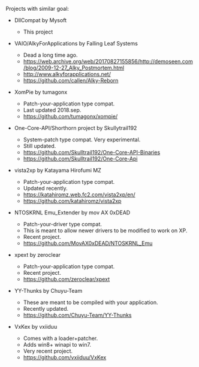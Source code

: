 Projects with similar goal:

* DllCompat by Mysoft
  * This project

* VAIO/AlkyForApplications by Falling Leaf Systems
  * Dead a long time ago.
  * https://web.archive.org/web/20170827155856/http://demoseen.com/blog/2009-12-27_Alky_Postmortem.html
  * http://www.alkyforapplications.net/
  * https://github.com/callen/Alky-Reborn

* XomPie by tumagonx
  * Patch-your-application type compat.
  * Last updated 2018.sep.
  * https://github.com/tumagonx/xompie/

* One-Core-API/Shorthorn project by Skullytrail192
  * System-patch type compat. Very experimental.
  * Still updated. 
  * https://github.com/Skulltrail192/One-Core-API-Binaries
  * https://github.com/Skulltrail192/One-Core-Api

* vista2xp by Katayama Hirofumi MZ
  * Patch-your-application type compat.
  * Updated recently.
  * https://katahiromz.web.fc2.com/vista2xp/en/
  * https://github.com/katahiromz/vista2xp
  
* NTOSKRNL Emu_Extender by mov AX 0xDEAD
  * Patch-your-driver type compat.
  * This is meant to allow newer drivers to be modified to work on XP.
  * Recent project.
  * https://github.com/MovAX0xDEAD/NTOSKRNL_Emu
  
* xpext by zeroclear
  * Patch-your-application type compat.
  * Recent project.
  * https://github.com/zeroclear/xpext
  
* YY-Thunks by Chuyu-Team
  * These are meant to be compiled with your application.
  * Recently updated.
  * https://github.com/Chuyu-Team/YY-Thunks

* VxKex by vxiiduu
  * Comes with a loader+patcher.
  * Adds win8+ winapi to win7.
  * Very recent project.
  * https://github.com/vxiiduu/VxKex
